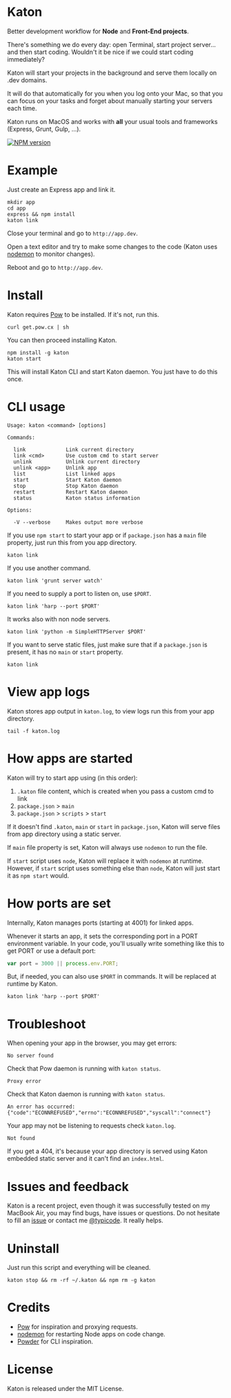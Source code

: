 # Katon

Better development workflow for __Node__ and __Front-End projects__.

There's something we do every day: open Terminal, start project server... and then start coding. Wouldn't it be nice if  we could start coding immediately?

Katon will start your projects in the background and serve them locally on .dev domains. 

It will do that automatically for you when you log onto your Mac, so that you can focus on your tasks and forget about manually starting your servers each time.

Katon runs on MacOS and works with __all__ your usual tools and frameworks (Express, Grunt, Gulp, ...).

[![NPM version](https://badge.fury.io/js/katon.png)](http://badge.fury.io/js/katon)

# Example

Just create an Express app and link it.

```
mkdir app
cd app
express && npm install
katon link
```

Close your terminal and go to `http://app.dev`. 

Open a text editor and try to make some changes to the code (Katon uses [nodemon](https://github.com/remy/nodemon) to monitor changes).

Reboot and go to `http://app.dev`.

# Install

Katon requires [Pow](http://pow.cx/) to be installed. If it's not, run this.

```
curl get.pow.cx | sh
```

You can then proceed installing Katon.

```
npm install -g katon
katon start
```

This will install Katon CLI and start Katon daemon. You just have to do this once.

# CLI usage

```
Usage: katon <command> [options]

Commands:

  link             Link current directory
  link <cmd>       Use custom cmd to start server
  unlink           Unlink current directory
  unlink <app>     Unlink app
  list             List linked apps
  start            Start Katon daemon
  stop             Stop Katon daemon
  restart          Restart Katon daemon
  status           Katon status information

Options:

  -V --verbose     Makes output more verbose
```

If you use `npm start` to start your app or if `package.json` has a `main` file property, just run this from you app directory.

```
katon link
```

If you use another command.

```
katon link 'grunt server watch'
```

If you need to supply a port to listen on, use `$PORT`.

```
katon link 'harp --port $PORT'
```

It works also with non node servers.

```
katon link 'python -m SimpleHTTPServer $PORT'
```

If you want to serve static files, just make sure that if a `package.json` is present, it has no `main` or `start` property.

```
katon link
``` 

# View app logs

Katon stores app output in `katon.log`, to view logs run this from your app directory.

```
tail -f katon.log
```

# How apps are started

Katon will try to start app using (in this order):

1. `.katon` file content, which is created when you pass a custom cmd to link
2. `package.json` > `main`
3. `package.json` > `scripts` > `start`

If it doesn't find `.katon`, `main` or `start` in `package.json`, Katon will serve files from app directory using a static server.

If `main` file property is set, Katon will always use `nodemon` to run the file.

If `start` script uses `node`, Katon will replace it with `nodemon` at runtime.  However, if `start` script uses something else than `node`, Katon will just start it as `npm start` would.

# How ports are set

Internally, Katon manages ports (starting at 4001) for linked apps. 

Whenever it starts an app, it sets the corresponding port in a PORT environment variable. In your code, you'll usually write something like this to get PORT or use a default port:

```javascript
var port = 3000 || process.env.PORT;
```

But, if needed, you can also use `$PORT` in commands. It will be replaced at runtime by Katon.

```
katon link 'harp --port $PORT'
```

# Troubleshoot
 
When opening your app in the browser, you may get errors:
 
`No server found`
 
Check that Pow daemon is running with `katon status`.
 
`Proxy error`
 
Check that Katon daemon is running with `katon status`.
 
`An error has occurred: {"code":"ECONNREFUSED","errno":"ECONNREFUSED","syscall":"connect"}`
 
Your app may not be listening to requests check `katon.log`.
 
`Not found`
 
If you get a 404, it's because your app directory is served using Katon embedded static server and it can't find an `index.html`.

# Issues and feedback

Katon is a recent project, even though it was successfully tested on my MacBook Air, you may find bugs, have issues or questions. Do not hesitate to fill an [issue](https://github.com/typicode/katon/issues) or contact me [@typicode](https://github.com/typicode). It really helps.

# Uninstall

Just run this script and everything will be cleaned.

```
katon stop && rm -rf ~/.katon && npm rm -g katon
```

# Credits

* [Pow](http://pow.cx/) for inspiration and proxying requests.
* [nodemon](https://github.com/remy/nodemon) for restarting Node apps on code change.
* [Powder](https://github.com/rodreegez/powder) for CLI inspiration.

# License

Katon is released under the MIT License.
